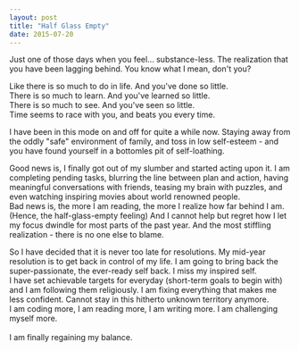 ```yaml
---
layout: post
title: "Half Glass Empty"
date: 2015-07-20
---
```


<p>
  Just one of those days when you feel... substance-less. The realization that you have been lagging behind.
  You know what I mean, don't you?
</p>

<p>
  Like there is so much to do in life. And you've done so little. <br>
  There is so much to learn. And you've learned so little.<br>
  There is so much to see. And you've seen so little. <br>
  Time seems to race with you, and beats you every time.<br>
</p>

<p>
  I have been in this mode on and off for quite a while now. Staying away from the oddly "safe" environment of family, and toss in low self-esteem - and you have found yourself in a bottomles pit of self-loathing. 
</p>
<p>
Good news is, I finally got out of my slumber and started acting upon it.
  I am completing pending tasks, blurring the line between plan and action, having meaningful conversations with friends, teasing my brain with puzzles, and even watching inspiring movies about world renowned people. <br>
Bad news is, the more I am reading, the more I realize how far behind I am. (Hence, the half-glass-empty feeling) And I cannot help but regret how I let my focus dwindle for most parts of the past year. And the most stiffling realization - there is no one else to blame.
</p>

<p>
So I have decided that it is never too late for resolutions. My mid-year resolution is to get back in control of my life. I am going to bring back the super-passionate, the ever-ready self back. I miss my inspired self. <br>
I have set achievable targets for everyday (short-term goals to begin with) and I am following them religiously.
I am fixing everything that makes me less confident. Cannot stay in this hitherto unknown territory anymore.<br>
I am coding more, I am reading more, I am writing more. I am challenging myself more.
<br><br>
I am finally regaining my balance.
</P>
